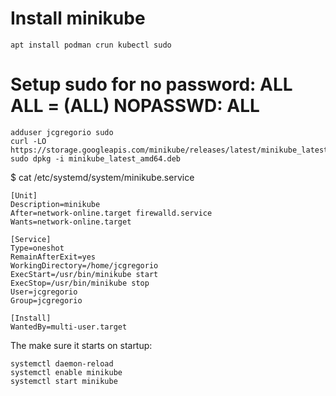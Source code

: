 # Install minikube

```
apt install podman crun kubectl sudo
```

# Setup sudo for no password: ALL            ALL = (ALL) NOPASSWD: ALL

```
adduser jcgregorio sudo
curl -LO https://storage.googleapis.com/minikube/releases/latest/minikube_latest_amd64.deb
sudo dpkg -i minikube_latest_amd64.deb
```


$ cat /etc/systemd/system/minikube.service 

```
[Unit]
Description=minikube
After=network-online.target firewalld.service
Wants=network-online.target

[Service]
Type=oneshot
RemainAfterExit=yes
WorkingDirectory=/home/jcgregorio
ExecStart=/usr/bin/minikube start
ExecStop=/usr/bin/minikube stop
User=jcgregorio
Group=jcgregorio

[Install]
WantedBy=multi-user.target
```

The make sure it starts on startup:

```
systemctl daemon-reload 
systemctl enable minikube
systemctl start minikube
```